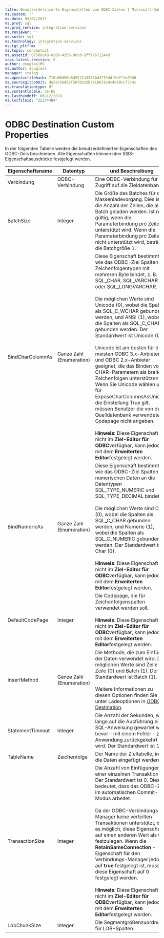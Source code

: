 ```yaml
---
title: Benutzerdefinierte Eigenschaften von ODBC-Zielen | Microsoft-Dokumentation
ms.custom: ''
ms.date: 03/01/2017
ms.prod: sql
ms.prod_service: integration-services
ms.reviewer: ''
ms.suite: sql
ms.technology: integration-services
ms.tgt_pltfrm: ''
ms.topic: conceptual
ms.assetid: 07508c40-6c08-4359-96cd-8ff17671244d
caps.latest.revision: 8
author: douglaslMS
ms.author: douglasl
manager: craigg
ms.openlocfilehash: 716b80d50d8498f2a3325bd4719ddf0a7f1e9946
ms.sourcegitcommit: de5e726db2f287bb32b7910831a0c4649ccf3c4c
ms.translationtype: HT
ms.contentlocale: de-DE
ms.lasthandoff: 06/12/2018
ms.locfileid: "35334484"
---
```

# <a name="odbc-destination-custom-properties"></a>ODBC Destination Custom Properties
  In der folgenden Tabelle werden die benutzerdefinierten Eigenschaften des ODBC-Ziels beschrieben. Alle Eigenschaften können über SSIS-Eigenschaftsausdrücke festgelegt werden.  
  
|Eigenschaftsname|Datentyp|und Beschreibung|  
|-------------------|---------------|-----------------|  
|Verbindung|ODBC-Verbindung|Eine ODBC-Verbindung für den Zugriff auf die Zieldatenbank.|  
|BatchSize|Integer|Die Größe des Batches für den Massenladevorgang. Dies ist die Anzahl der Zeilen, die als Batch geladen werden. Ist nur gültig, wenn die Parameterbindung pro Zeile unterstützt wird. Wenn die Parameterbindung pro Zeile nicht unterstützt wird, beträgt die Batchgröße 1.|  
|BindCharColumnAs|Ganze Zahl (Enumeration)|Diese Eigenschaft bestimmt, wie das ODBC-Ziel Spalten an Zeichenfolgentypen mit mehreren Byte bindet, z. B. SQL_CHAR, SQL_VARCHAR oder SQL_LONGVARCHAR.<br /><br /> Die möglichen Werte sind Unicode (0), wobei die Spalten als SQL_C_WCHAR gebunden werden, und ANSI (1), wobei die Spalten als SQL_C_CHAR gebunden werden. Der Standardwert ist Unicode (0).<br /><br /> Unicode ist am besten für die meisten ODBC 3.x-Anbieter und ODBC 2.x-Anbieter geeignet, die das Binden von CHAR-Parametern als breite Zeichenfolgen unterstützen. Wenn Sie Unicode wählen und für ExposeCharColumnsAsUnicode die Einstellung True gilt, müssen Benutzer die von der Quelldatenbank verwendete Codepage nicht angeben.<br /><br /> **Hinweis:** Diese Eigenschaft ist nicht im **Ziel-Editor für ODBC**verfügbar, kann jedoch mit dem **Erweiterten Editor**festgelegt werden.|  
|BindNumericAs|Ganze Zahl (Enumeration)|Diese Eigenschaft bestimmt, wie das ODBC-Ziel Spalten mit numerischen Daten an die Datentypen SQL_TYPE_NUMERIC und SQL_TYPE_DECIMAL bindet.<br /><br /> Die möglichen Werte sind Char (0), wobei die Spalten als SQL_C_CHAR gebunden werden, und Numeric (1), wobei die Spalten als SQL_C_NUMERIC gebunden werden. Der Standardwert ist Char (0).<br /><br /> **Hinweis**: Diese Eigenschaft ist nicht im **Ziel-Editor für ODBC**verfügbar, kann jedoch mit dem **Erweiterten Editor**festgelegt werden.|  
|DefaultCodePage|Integer|Die Codepage, die für Zeichenfolgenspalten verwendet werden soll.<br /><br /> **Hinweis**: Diese Eigenschaft ist nicht im **Ziel-Editor für ODBC**verfügbar, kann jedoch mit dem **Erweiterten Editor**festgelegt werden.|  
|InsertMethod|Ganze Zahl (Enumeration)|Die Methode, die zum Einfügen der Daten verwendet wird. Die möglichen Werte sind Zeile für Zeile (0) und Batch (1). Der Standardwert ist Batch (1).<br /><br /> Weitere Informationen zu diesen Optionen finden Sie unter Ladeoptionen in [ODBC Destination](../../integration-services/data-flow/odbc-destination.md).|  
|StatementTimeout|Integer|Die Anzahl der Sekunden, wie lange auf die Ausführung einer SQL-Anweisung gewartet wird, bevor – mit einem Fehler – zur Anwendung zurückgekehrt wird. Der Standardwert ist 120.|  
|TableName|Zeichenfolge|Der Name der Zieltabelle, in die die Daten eingefügt werden.|  
|TransactionSize|Integer|Die Anzahl von Einfügungen in einer einzelnen Transaktion. Der Standardwert ist 0. Dies bedeutet, dass das ODBC-Ziel im automatischen Commit-Modus arbeitet.<br /><br /> Da der ODBC-Verbindungs-Manager keine verteilten Transaktionen unterstützt, ist es möglich, diese Eigenschaft auf einen anderen Wert als 0 festzulegen. Wenn die **RetainSameConnection** -Eigenschaft für den Verbindungs-Manager jedoch auf **true** festgelegt ist, muss diese Eigenschaft auf 0 festgelegt werden.<br /><br /> **Hinweis**: Diese Eigenschaft ist nicht im **Ziel-Editor für ODBC**verfügbar, kann jedoch mit dem **Erweiterten Editor**festgelegt werden.|  
|LobChunkSize|Integer|Die Segmentgrößenzuordnung für LOB-Spalten.|  
  
  
